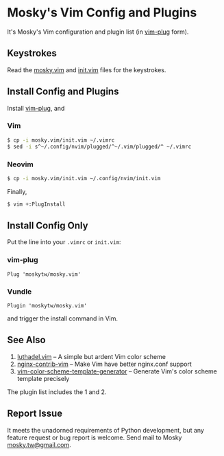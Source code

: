 # Mosky's Vim Config and Plugins

It's Mosky's Vim configuration and plugin list (in
[vim-plug](https://github.com/junegunn/vim-plug) form).


## Keystrokes

Read the
[mosky.vim](https://github.com/moskytw/mosky.vim/blob/master/plugin/mosky.vim) and
[init.vim](https://github.com/moskytw/mosky.vim/blob/master/init.vim) files for
the keystrokes.


## Install Config and Plugins

Install [vim-plug](https://github.com/junegunn/vim-plug), and

### Vim

```bash
$ cp -i mosky.vim/init.vim ~/.vimrc
$ sed -i s^~/.config/nvim/plugged/^~/.vim/plugged/^ ~/.vimrc
```

### Neovim

```bash
$ cp -i mosky.vim/init.vim ~/.config/nvim/init.vim
```

Finally,

```bash
$ vim +:PlugInstall
```


## Install Config Only

Put the line into your `.vimrc` or `init.vim`:

### vim-plug

```vim
Plug 'moskytw/mosky.vim'
```

### Vundle

```vim
Plugin 'moskytw/mosky.vim'
```

and trigger the install command in Vim.


## See Also

1. [luthadel.vim](https://github.com/moskytw/luthadel.vim) – A simple but ardent
   Vim color scheme
2. [nginx-contrib-vim](https://github.com/moskytw/nginx-contrib-vim) – Make Vim
   have better nginx.conf support
3. [vim-color-scheme-template-generator](https://github.com/moskytw/vim-color-scheme-template-generator) – Generate Vim's color scheme template precisely

The plugin list includes the 1 and 2.


## Report Issue

It meets the unadorned requirements of Python development, but any feature
request or bug report is welcome. Send mail to Mosky mosky.tw@gmail.com.
